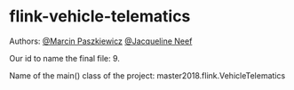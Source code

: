 # flink-vehicle-telematics

Authors: [@Marcin Paszkiewicz](https://github.com/mkpaszkiewicz)  [@Jacqueline Neef](https://github.com/jackiefeen)

Our id to name the final file: 9.

Name of the main() class of the project: master2018.flink.VehicleTelematics

